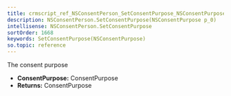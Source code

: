 ```yaml
---
title: crmscript_ref_NSConsentPerson_SetConsentPurpose_NSConsentPurpose_p_0
description: NSConsentPerson.SetConsentPurpose(NSConsentPurpose p_0)
intellisense: NSConsentPerson.SetConsentPurpose
sortOrder: 1668
keywords: SetConsentPurpose(NSConsentPurpose)
so.topic: reference
---
```



The consent purpose



* **ConsentPurpose:** ConsentPurpose
* **Returns:** ConsentPurpose


